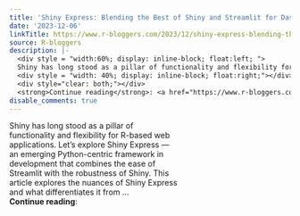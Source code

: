 ```yaml
---
title: 'Shiny Express: Blending the Best of Shiny and Streamlit for Dashboard Development'
date: '2023-12-06'
linkTitle: https://www.r-bloggers.com/2023/12/shiny-express-blending-the-best-of-shiny-and-streamlit-for-dashboard-development/
source: R-bloggers
description: |-
  <div style = "width:60%; display: inline-block; float:left; ">
  Shiny has long stood as a pillar of functionality and flexibility for R-based web applications. Let’s explore Shiny Express — an emerging Python-centric framework in development that combines the ease of Streamlit with the robustness of Shiny. This article explores the nuances of Shiny Express and what differentiates it from ...</div>
  <div style = "width: 40%; display: inline-block; float:right;"></div>
  <div style="clear: both;"></div>
  <strong>Continue reading</strong>: <a href="https://www.r-bloggers.com/2023/12/shiny-express-blendin ...
disable_comments: true
---
```

<div style = "width:60%; display: inline-block; float:left; ">
Shiny has long stood as a pillar of functionality and flexibility for R-based web applications. Let’s explore Shiny Express — an emerging Python-centric framework in development that combines the ease of Streamlit with the robustness of Shiny. This article explores the nuances of Shiny Express and what differentiates it from ...</div>
<div style = "width: 40%; display: inline-block; float:right;"></div>
<div style="clear: both;"></div>
<strong>Continue reading</strong>: <a href="https://www.r-bloggers.com/2023/12/shiny-express-blendin ...
